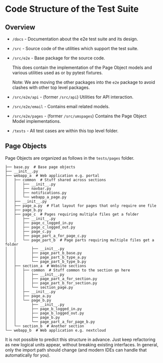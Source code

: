 # Code Structure of the Test Suite

## Overview

- `/docs` - Documentation about the e2e test suite and its design.

- `/src` - Source code of the utilities which support the test suite.

- `/src/e2e` - Base package for the source code.

   This does contain the implementation of the Page Object models and various
   utilities used as or by pytest fixtures.

   Note: We are moving the other packages into the `e2e` package to avoid
   clashes with other top level packages.

- `/src/e2e/api` - (former `/src/api`) Utilities for API interaction.

- `/src/e2e/email` - Contains email related models.

- `/src/e2e/pages` - (former `/src/umspages`) Contains the Page Object Model
  implementations.

- `/tests` - All test cases are within this top level folder.


## Page Objects

Page Objects are organized as follows in the `tests/pages` folder.

```
├── base.py  # Base page objects
├── __init__.py
├── webapp_a  # Web application e.g. portal
│   ├── common  # Stuff shared across sections
│   │   ├── __init__.py
│   │   ├── navbar.py
│   │   ├── notifications.py
│   │   └── webapp_a_page.py
│   ├── __init__.py
│   ├── page_a.py  # Flat layout for pages that only require one file
│   ├── page_b.py
│   ├── page_c  # Pages requiring multiple files get a folder
│   │   ├── __init__.py
│   │   ├── page_c_logged_in.py
│   │   ├── page_c_logged_out.py
│   │   ├── page_c.py
│   │   ├── page_part_a_for_page_c.py
│   │   └── page_part_b  # Page parts requiring multiple files get a folder
│   │       ├── __init__.py
│   │       ├── page_part_b_base.py
│   │       ├── page_part_b_type_a.py
│   │       └── page_part_b_type_b.py
│   ├── section_a  # Website sections
│   │   ├── common  # Stuff common to the section go here
│   │   │   ├── __init__.py
│   │   │   ├── page_part_a_for_section.py
│   │   │   ├── page_part_b_for_section.py
│   │   │   └── section_page.py
│   │   ├── __init__.py
│   │   ├── page_a.py
│   │   └── page_b.py
│   │       ├── __init__.py
│   │       ├── page_b_logged_in.py
│   │       ├── page_b_logged_out.py
│   │       ├── page_b.py
│   │       └── page_part_a_for_page_b.py
│   └── section_b  # Another section
└── webapp_b  # Web application e.g. nextcloud
```

It is not possible to predict this structure in advance. Just keep refactoring
as new logical units appear, without breaking existing interfaces. In
general, only the import path should change (and modern IDEs can handle that
automatically for you).
